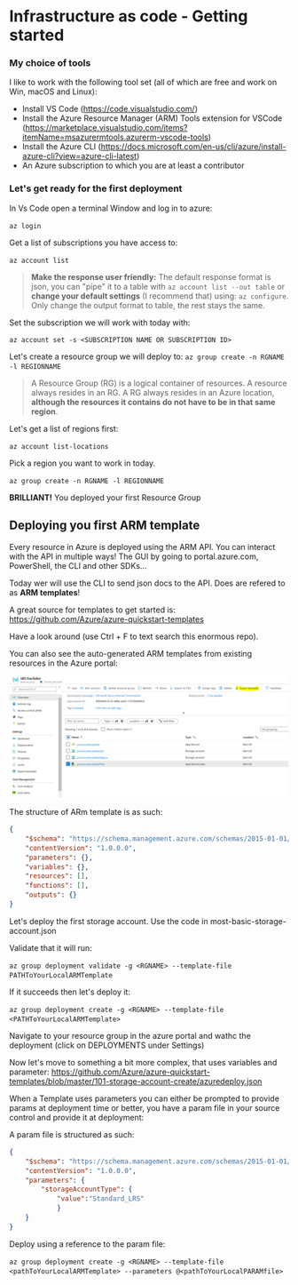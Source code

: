 # Infrastructure as code - Getting started

### My choice of tools
I like to work with the following tool set (all of which are free and work on Win, macOS and Linux):
- Install VS Code (https://code.visualstudio.com/)
- Install the Azure Resource Manager (ARM) Tools extension for VSCode (https://marketplace.visualstudio.com/items?itemName=msazurermtools.azurerm-vscode-tools)
- Install the Azure CLI (https://docs.microsoft.com/en-us/cli/azure/install-azure-cli?view=azure-cli-latest)
- An Azure subscription to which you are at least a contributor

### Let's get ready for the first deployment
In Vs Code open a terminal Window and log in to azure: 

`az login`

Get a list of subscriptions you have access to: 

`az account list`

> **Make the response user friendly:** The default response format is json, you can "pipe" it to a table with `az account list --out table` or **change your default settings** (I recommend that) using: `az configure`. Only change the output format to table, the rest stays the same.

Set the subscription we will work with today with:
```shell
az account set -s <SUBSCRIPTION NAME OR SUBSCRIPTION ID>
```
Let's create a resource group we will deploy to:
`az group create -n RGNAME -l REGIONNAME`
> A Resource Group (RG) is a logical container of resources. A resource always resides in an RG. A RG always resides in an Azure location, **although the resources it contains do not have to be in that same region**.  

Let's get a list of regions first:

`az account list-locations`

Pick a region you want to work in today.

`az group create -n RGNAME -l REGIONNAME`

**BRILLIANT!** You deployed your first Resource Group

## Deploying you first ARM template

Every resource in Azure is deployed using the ARM API. You can interact with the API in multiple ways! The GUI by going to portal.azure.com, PowerShell, the CLI and other SDKs...

Today wer will use the CLI to send json docs to the API. Does are refered to as **ARM templates**!

A great source for templates to get started is:
https://github.com/Azure/azure-quickstart-templates

Have a look around (use Ctrl + F to text search this enormous repo).

You can also see the auto-generated ARM templates from existing resources in the Azure portal:

![image](https://github.com/JeromeVigne/InfraAsCode-introduction/blob/master/01_Getting_Started/ExportTemplate.PNG)

 The structure of ARm template is as such:

```json
{
    "$schema": "https://schema.management.azure.com/schemas/2015-01-01/deploymentTemplate.json#",
    "contentVersion": "1.0.0.0",
    "parameters": {},
    "variables": {},
    "resources": [],
    "functions": [],
    "outputs": {}
}
```
Let's deploy the first storage account. Use the code in most-basic-storage-account.json

Validate that it will run:

`az group deployment validate -g <RGNAME> --template-file PATHToYourLocalARMTemplate`

If it succeeds then let's deploy it:

`az group deployment create -g <RGNAME> --template-file <PATHToYourLocalARMTemplate>`

Navigate to your resource group in the azure portal and wathc the deployment (click on DEPLOYMENTS under Settings)

Now let's move to something a bit more complex, that uses variables and parameter:
https://github.com/Azure/azure-quickstart-templates/blob/master/101-storage-account-create/azuredeploy.json

When a Template uses parameters you can either be prompted to provide params at deployment time or better, you have a param file in your source control and provide it at deployment:

A param file is structured as such:
```json
{
    "$schema": "https://schema.management.azure.com/schemas/2015-01-01/deploymentParameters.json#",
    "contentVersion": "1.0.0.0",
    "parameters": {
        "storageAccountType": {
            "value":"Standard_LRS"
            }
    }
}
```
Deploy using a reference to the param file:

`az group deployment create -g <RGNAME> --template-file <pathToYourLocalARMTemplate> --parameters @<pathToYourLocalPARAMfile>`